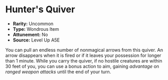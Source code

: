 
# Hunter's Quiver

* **Rarity:** Uncommon
* **Type:** Wondrous Item
* **Attunement:** No
* **Source:** Level Up A5E


You can pull an endless number of nonmagical arrows from this quiver. An arrow disappears when it is fired or if it leaves your possession for longer than 1 minute. While you carry the quiver, if no hostile creatures are within 30 feet of you, you can use a bonus action to aim, gaining _advantage_  on _ranged weapon attacks_  until the end of your turn.
